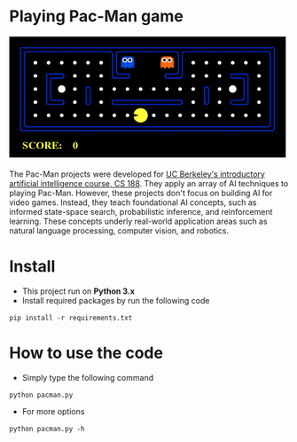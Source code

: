 # Playing Pac-Man game

![Pac-Man game](pacman_game.gif)

The Pac-Man projects were developed for [UC Berkeley's introductory artificial intelligence course, CS 188](http://ai.berkeley.edu/project_overview.html). They apply an array of AI techniques to playing Pac-Man. However, these projects don't focus on building AI for video games. Instead, they teach foundational AI concepts, such as informed state-space search, probabilistic inference, and reinforcement learning. These concepts underly real-world application areas such as natural language processing, computer vision, and robotics.

# Install
- This project run on **Python 3.x**
- Install required packages by run the following code
```
pip install -r requirements.txt
```

# How to use the code
- Simply type the following command
```
python pacman.py
```
- For more options
```
python pacman.py -h
```
